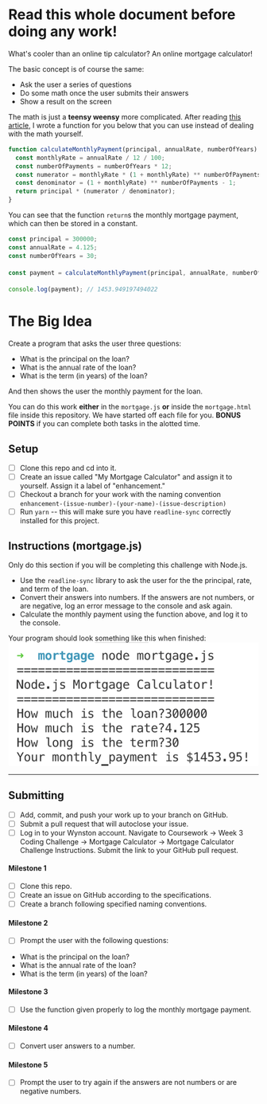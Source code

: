 # Read this whole document before doing any work!

What's cooler than an online tip calculator?
An online mortgage calculator!

The basic concept is of course the same:

- Ask the user a series of questions
- Do some math once the user submits their answers
- Show a result on the screen

The math is just a **teensy weensy** more complicated. After reading [this article](https://www.wikihow.com/Calculate-Mortgage-Payments#Calculating_Mortgage_Payments_with_an_Equation), I wrote a function for you below that you can use instead of dealing with the math yourself.

```js
function calculateMonthlyPayment(principal, annualRate, numberOfYears) {
  const monthlyRate = annualRate / 12 / 100;
  const numberOfPayments = numberOfYears * 12;
  const numerator = monthlyRate * (1 + monthlyRate) ** numberOfPayments;
  const denominator = (1 + monthlyRate) ** numberOfPayments - 1;
  return principal * (numerator / denominator);
}
```

You can see that the function `return`s the monthly mortgage payment, which can then be stored in a constant.

```js
const principal = 300000;
const annualRate = 4.125;
const numberOfYears = 30;

const payment = calculateMonthlyPayment(principal, annualRate, numberOfYears);

console.log(payment); // 1453.949197494022
```

# The Big Idea

Create a program that asks the user three questions:

- What is the principal on the loan?
- What is the annual rate of the loan?
- What is the term (in years) of the loan?

And then shows the user the monthly payment for the loan.

You can do this work **either** in the `mortgage.js` **or** inside the `mortgage.html` file inside this repository. We have started off each file for you. **BONUS POINTS** if you can complete both tasks in the alotted time.

## Setup

- [ ] Clone this repo and cd into it.
- [ ] Create an issue called "My Mortgage Calculator" and assign it to yourself. Assign it a label of "enhancement."
- [ ] Checkout a branch for your work with the naming convention `enhancement-(issue-number)-(your-name)-(issue-description)`
- [ ] Run `yarn` -- this will make sure you have `readline-sync` correctly installed for this project.

## Instructions (mortgage.js)

Only do this section if you will be completing this challenge with Node.js.

- Use the `readline-sync` library to ask the user for the the principal, rate, and term of the loan.
- Convert their answers into numbers. If the answers are not numbers, or are negative, log an error message to the console and ask again.
- Calculate the monthly payment using the function above, and log it to the console.

Your program should look something like this when finished:
![node screenshot](node_screenshot.png)

---

## Submitting

- [ ] Add, commit, and push your work up to your branch on GitHub.
- [ ] Submit a pull request that will autoclose your issue.
- [ ] Log in to your Wynston account. Navigate to Coursework -> Week 3 Coding Challenge -> Mortgage Calculator -> Mortgage Calculator Challenge Instructions. Submit the link to your GitHub pull request.

#### Milestone 1

- [ ] Clone this repo.
- [ ] Create an issue on GitHub according to the specifications.
- [ ] Create a branch following specified naming conventions.

#### Milestone 2

- [ ] Prompt the user with the following questions:

* What is the principal on the loan?
* What is the annual rate of the loan?
* What is the term (in years) of the loan?

#### Milestone 3

- [ ] Use the function given properly to log the monthly mortgage payment.

#### Milestone 4

- [ ] Convert user answers to a number.

#### Milestone 5

- [ ] Prompt the user to try again if the answers are not numbers or are negative numbers.
